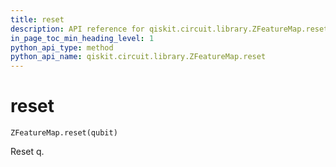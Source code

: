```yaml
---
title: reset
description: API reference for qiskit.circuit.library.ZFeatureMap.reset
in_page_toc_min_heading_level: 1
python_api_type: method
python_api_name: qiskit.circuit.library.ZFeatureMap.reset
---
```


# reset

<span id="qiskit.circuit.library.ZFeatureMap.reset" />

`ZFeatureMap.reset(qubit)`

Reset q.

